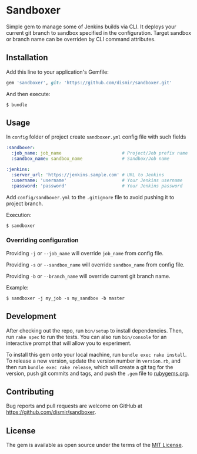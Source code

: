 # Sandboxer

Simple gem to manage some of Jenkins builds via CLI. It deploys your current git branch to sandbox specified in the configuration. Target sandbox or branch name can be overriden by CLI command attributes.

## Installation

Add this line to your application's Gemfile:

```ruby
gem 'sandboxer', git: 'https://github.com/dismir/sandboxer.git'
```

And then execute:

    $ bundle

## Usage

In `config` folder of project create `sandboxer.yml` config file with such fields

```yaml
:sandboxer:
  :job_name: job_name                       # Project/Job prefix name
  :sandbox_name: sandbox_name               # Sandbox/Job name

:jenkins:
  :server_url: 'https://jenkins.sample.com' # URL to Jenkins
  :username: 'username'                     # Your Jenkins username
  :password: 'password'                     # Your Jenkins password
```

Add `config/sandboxer.yml` to the `.gitignore` file to avoid pushing it to project branch.

Execution:

    $ sandboxer

### Overriding configuration

Providing `-j` or `--job_name` will override `job_name` from config file.

Providing `-s` or `--sandbox_name` will override `sandbox_name` from config file.

Providing `-b` or `--branch_name` will override current git branch name.

Example:

    $ sandboxer -j my_job -s my_sandbox -b master

## Development

After checking out the repo, run `bin/setup` to install dependencies. Then, run `rake spec` to run the tests. You can also run `bin/console` for an interactive prompt that will allow you to experiment.

To install this gem onto your local machine, run `bundle exec rake install`. To release a new version, update the version number in `version.rb`, and then run `bundle exec rake release`, which will create a git tag for the version, push git commits and tags, and push the `.gem` file to [rubygems.org](https://rubygems.org).

## Contributing

Bug reports and pull requests are welcome on GitHub at https://github.com/dismir/sandboxer.

## License

The gem is available as open source under the terms of the [MIT License](https://opensource.org/licenses/MIT).
